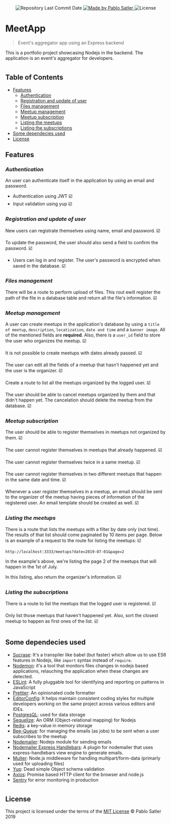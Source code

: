 <p align="center">
  <img alt="Repository Last Commit Date" src="https://img.shields.io/github/last-commit/psatler/reactjs-github-app?color=blue">

  <a href="https://www.linkedin.com/in/pablosatler/">
    <img alt="Made by Pablo Satler" src="https://img.shields.io/badge/made%20by-Pablo%20Satler-blue">
  </a>

  <img alt="License" src="https://img.shields.io/github/license/psatler/reactjs-github-app?color=blue">

</p>

# MeetApp

> Event's aggregator app using an Express backend

This is a portfolio project showcasing Nodejs in the backend. The application is an event's aggregator for developers.

#

## Table of Contents

<!-- - [How to Run](#how-to-run) -->

- [Features](#features)
  - [Authentication](#authentication)
  - [Registration and update of user](#registration-and-update-of-user)
  * [Files management](#files-management)
  * [Meetup management](#meetup-management)
  * [Meetup subscription](#meetup-subscription)
  * [Listing the meetups](#listing-the-meetups)
  * [Listing the subscriptions](#listing-the-subscriptions)
    <!-- - [Screens of the app](#screens-of-the-app) -->
- [Some dependecies used](#some-dependecies-used)
  <!-- - [Acknowledgements](#acknowledgements) -->
- [License](#license)

## Features

### _Authentication_

An user can authenticate itself in the application by using an email and password.

- Authentication using JWT :ballot_box_with_check:
- Input validation using yup :ballot_box_with_check:

### _Registration and update of user_

New users can registrate themselves using name, email and password. :ballot_box_with_check:

To update the password, the user should also send a field to confirm the password. :ballot_box_with_check:

- Users can log in and register. The user's password is encrypted when saved in the database. :ballot_box_with_check:

### _Files management_

There will be a route to perform upload of files. This rout ewill register the path of the file in a database table and return all the file's information. :ballot_box_with_check:

### _Meetup management_

A user can create meetups in the application's database by using a `title of meetup`, `description`, `locatization`, `date and time` and a `banner image`. All of the mentioned fields are **required**. Also, there is a `user_id` field to store the user who organizes the meetup. :ballot_box_with_check:

It is not possible to create meetups with dates already passed. :ballot_box_with_check:

The user can edit all the fields of a meetup that hasn't happened yet and the user is the organizer. :ballot_box_with_check:

Create a route to list all the meetups organized by the logged user. :ballot_box_with_check:

The user should be able to cancel meetups organized by them and that didn't happen yet. The cancelation should delete the meetup from the database. :ballot_box_with_check:

### _Meetup subscription_

The user should be able to register themselves in meetups not organized by them. :ballot_box_with_check:

The user cannot register themselves in meetups that already happened. :ballot_box_with_check:

The user cannot register themselves twice in a same meetup. :ballot_box_with_check:

The user cannot register themselves in two different meetups that happen in the same date and time. :ballot_box_with_check:

Whenever a user register themselves in a meetup, an email should be sent to the organizer of the meetup having pieces of information of the registered user. An email template should be created as well. :ballot_box_with_check:

### _Listing the meetups_

There is a route that lists the meetups with a filter by date only (not time). The results of that list should come paginated by 10 items per page. Below is an example of a request to the route for listing the meetups: :ballot_box_with_check:

```
http://localhost:3333/meetups?date=2019-07-01&page=2
```

In the example's above, we're listing the page 2 of the meetups that will happen in the 1st of July.

In this listing, also return the organizer's information. :ballot_box_with_check:

### _Listing the subscriptions_

There is a route to list the meetups that the logged user is registered. :ballot_box_with_check:

Only list those meetups that haven't happened yet. Also, sort the closest meetup to happen as first ones of the list. :ballot_box_with_check:

#

## Some dependecies used

- [Sucrase](https://github.com/alangpierce/sucrase): It's a transpiler like babel (but faster) which allow us to use ES6 features in Nodejs, like `import` syntax instead of `require`.
- [Nodemon](https://github.com/remy/nodemon): it's a tool that monitors files changes in nodejs based applications, relauching the application when these changes are detected.
- [ESLint](https://github.com/eslint/eslint): A fully pluggable tool for identifying and reporting on patterns in JavaScript
- [Prettier](https://github.com/prettier/prettier): An opinionated code formatter
- [EditorConfig](https://github.com/editorconfig/editorconfig): It helps maintain consistent coding styles for multiple developers working on the same project across various editors and IDEs.
- [PostgresQL](https://hub.docker.com/_/postgres): used for data storage
- [Sequelize](https://github.com/sequelize/sequelize): An ORM (Object-relational mapping) for Nodejs
    <!-- - [Mongo DB](https://hub.docker.com/_/mongo): a NOSQL database used for storing notifications -->
  <!-- - [Mongoose](https://github.com/Automattic/mongoose): elegant mongodb object modeling for node.js -->
- [Redis](https://hub.docker.com/_/redis/): a key-value in memory storage
- [Bee-Queue](https://github.com/bee-queue/bee-queue): for managing the emails (as jobs) to be sent when a user subscribes to the meetup
- [Nodemailer](https://nodemailer.com/about/): Nodejs module for sending emails
- [Nodemailer Express Handlebars](https://www.npmjs.com/package/nodemailer-express-handlebars): A plugin for nodemailer that uses express-handlebars view engine to generate emails.
- [Multer](https://github.com/expressjs/multer): Node.js middleware for handling multipart/form-data (primarly used for uploading files)
- [Yup](https://github.com/jquense/yup): Dead simple Object schema validation
- [Axios](https://github.com/axios/axios): Promise based HTTP client for the browser and node.js
- [Sentry](https://sentry.io/welcome/) for error monitoring in production

#

<!-- ## Acknowledgements

Using docker to isolate the services used by the backend application. So, a container for Nodejs, another for Redis  and another one for PostgresQL.


#  -->

## License

This project is licensed under the terms of the [MIT License](https://opensource.org/licenses/mit-license.html) © Pablo Satler 2019
